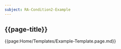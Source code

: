 ```yaml
---
subject: RA-Condition2-Example
---
```


## {{page-title}}

{{page:Home/Templates/Example-Template.page.md}}